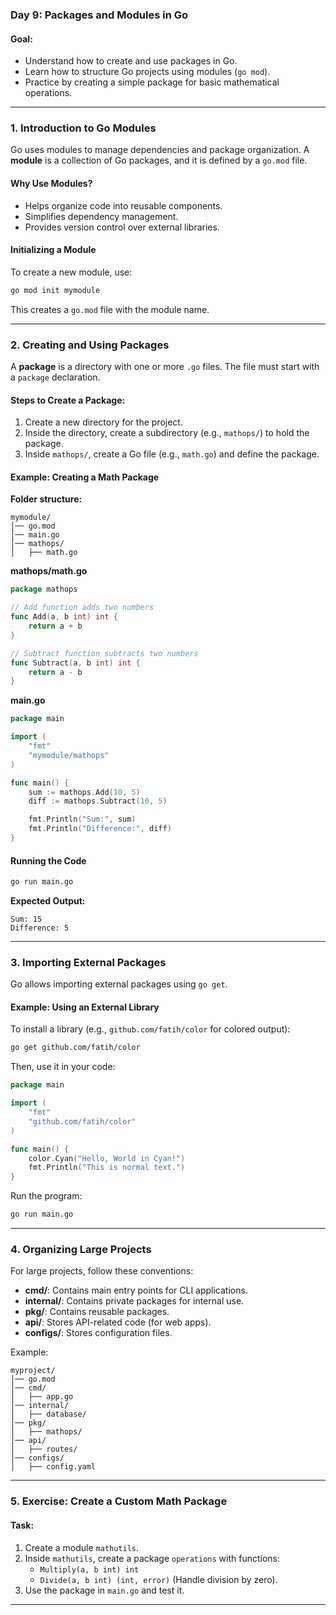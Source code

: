 ### **Day 9: Packages and Modules in Go**
#### **Goal:**  
- Understand how to create and use packages in Go.  
- Learn how to structure Go projects using modules (`go mod`).  
- Practice by creating a simple package for basic mathematical operations.  

---

### **1. Introduction to Go Modules**
Go uses modules to manage dependencies and package organization. A **module** is a collection of Go packages, and it is defined by a `go.mod` file.

#### **Why Use Modules?**
- Helps organize code into reusable components.
- Simplifies dependency management.
- Provides version control over external libraries.

#### **Initializing a Module**
To create a new module, use:

```sh
go mod init mymodule
```
This creates a `go.mod` file with the module name.

---

### **2. Creating and Using Packages**
A **package** is a directory with one or more `.go` files. The file must start with a `package` declaration.

#### **Steps to Create a Package:**
1. Create a new directory for the project.
2. Inside the directory, create a subdirectory (e.g., `mathops/`) to hold the package.
3. Inside `mathops/`, create a Go file (e.g., `math.go`) and define the package.

#### **Example: Creating a Math Package**
**Folder structure:**
```
mymodule/
│── go.mod
│── main.go
│── mathops/
│   ├── math.go
```

**mathops/math.go**
```go
package mathops

// Add function adds two numbers
func Add(a, b int) int {
    return a + b
}

// Subtract function subtracts two numbers
func Subtract(a, b int) int {
    return a - b
}
```

**main.go**
```go
package main

import (
    "fmt"
    "mymodule/mathops"
)

func main() {
    sum := mathops.Add(10, 5)
    diff := mathops.Subtract(10, 5)

    fmt.Println("Sum:", sum)
    fmt.Println("Difference:", diff)
}
```

#### **Running the Code**
```sh
go run main.go
```
**Expected Output:**
```
Sum: 15
Difference: 5
```

---

### **3. Importing External Packages**
Go allows importing external packages using `go get`.

#### **Example: Using an External Library**
To install a library (e.g., `github.com/fatih/color` for colored output):

```sh
go get github.com/fatih/color
```

Then, use it in your code:

```go
package main

import (
    "fmt"
    "github.com/fatih/color"
)

func main() {
    color.Cyan("Hello, World in Cyan!")
    fmt.Println("This is normal text.")
}
```

Run the program:
```sh
go run main.go
```

---

### **4. Organizing Large Projects**
For large projects, follow these conventions:
- **cmd/**: Contains main entry points for CLI applications.
- **internal/**: Contains private packages for internal use.
- **pkg/**: Contains reusable packages.
- **api/**: Stores API-related code (for web apps).
- **configs/**: Stores configuration files.

Example:
```
myproject/
│── go.mod
│── cmd/
│   ├── app.go
│── internal/
│   ├── database/
│── pkg/
│   ├── mathops/
│── api/
│   ├── routes/
│── configs/
│   ├── config.yaml
```

---

### **5. Exercise: Create a Custom Math Package**
#### **Task:**  
1. Create a module `mathutils`.
2. Inside `mathutils`, create a package `operations` with functions:
   - `Multiply(a, b int) int`
   - `Divide(a, b int) (int, error)` (Handle division by zero).
3. Use the package in `main.go` and test it.

---

